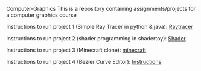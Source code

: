 Computer-Graphics
This is a repository containing assignments/projects for a computer graphics course

Instructions to run project 1 (Simple Ray Tracer in python & java):
[Raytracer](https://github.com/salSiyab1/ComputerGraphics/blob/main/Raytracing/README.md)

Instructions to run project 2 (shader programming in shadertoy):
[Shader](https://github.com/salSiyab1/ComputerGraphics/blob/main/Shadertoy/README.md)

Instructions to run project 3 (Minecraft clone):
[minecraft](https://github.com/salSiyab1/ComputerGraphics/blob/main/Minecraft-clone/README.md)

Instructions to run project 4 (Bezier Curve Editor):
[Instructions](https://github.com/salSiyab1/ComputerGraphics/blob/main/Curves/README.MD)
